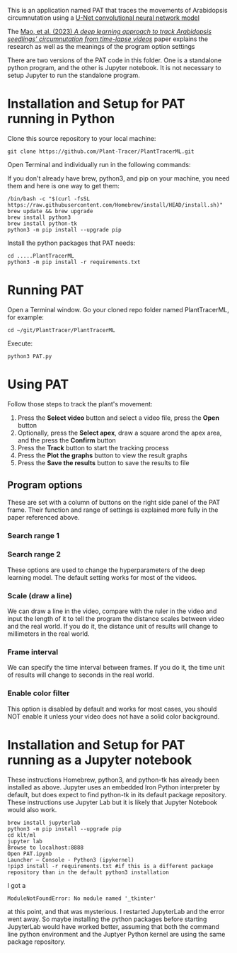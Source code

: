 This is an application named PAT that traces the movements of Arabidopsis circumnutation using a [U-Net convolutional neural network model](https://en.wikipedia.org/wiki/U-Net)

The [Mao, et al. (2023) _A deep learning approach to track Arabidopsis seedlings’ circumnutation from time-lapse videos_](https://plantmethods.biomedcentral.com/articles/10.1186/s13007-023-00984-5) paper explains the research as well as the meanings of the program option settings

There are two versions of the PAT code in this folder. One is a standalone python program, and the other is Jupyter notebook. It is not necessary to setup Jupyter to run the standalone program.

# Installation and Setup for PAT running in Python
[//]: <> (These instructions don't consider setting up Python virtual environments or whether using Conda would have been a better call. A topic for another day.)

[//]: <> (Here's what I've done so far to setup for klt/ml on MacOS Ventura 13.4.1, assuming a fresh-ish MacOS install:)

Clone this source repository to your local machine:

```
git clone https://github.com/Plant-Tracer/PlantTracerML.git
```

Open Terminal and individually run in the following commands:

If you don't already have brew, python3, and pip on your machine, you need them and here is one way to get them:
```
/bin/bash -c "$(curl -fsSL https://raw.githubusercontent.com/Homebrew/install/HEAD/install.sh)"
brew update && brew upgrade
brew install python3
brew install python-tk
python3 -m pip install --upgrade pip
```

Install the python packages that PAT needs:
```
cd .....PlantTracerML
python3 -m pip install -r requirements.txt
```

# Running PAT

Open a Terminal window.
Go your cloned repo folder named PlantTracerML, for example:
```
cd ~/git/PlantTracer/PlantTracerML
```

Execute:
```
python3 PAT.py
```


# Using PAT
Follow those steps to track the plant's movement:
1. Press the **Select video** button and select a video file, press the **Open** button
1. Optionally, press the **Select apex**, draw a square arond the apex area, and the press the **Confirm** button
1. Press the **Track** button to start the tracking process
1. Press the **Plot the graphs** button to view the result graphs
1. Press the **Save the results** button to save the results to file

## Program options
These are set with a column of buttons on the right side panel of the PAT frame. Their function and range of settings is explained more fully in the paper referenced above.

### Search range 1
### Search range 2
These options are used to change the hyperparameters of the deep learning model. The default setting works for most of the videos.

### Scale (draw a line)
We can draw a line in the video, compare with the ruler in the video and input the length of it to tell the program the distance scales between video and the real world. If you do it, the distance unit of results will change to millimeters in the real world.

### Frame interval
We can specify the time interval between frames. If you do it, the time unit of results will change to seconds in the real world.

### Enable color filter
This option is disabled by default and works for most cases, you should NOT enable it unless your video does not have a solid color background. 

# Installation and Setup for PAT running as a Jupyter notebook

These instructions Homebrew, python3, and python-tk has already been installed as above. Jupyter uses an embedded Iron Python interpreter by default, but does expect to find python-tk in its default package repository. These instructions use Jupyter Lab but it is likely that Jupyter Notebook would also work.
```
brew install jupyterlab
python3 -m pip install --upgrade pip
cd klt/ml
jupyter lab
Browse to localhost:8888
Open PAT.ipynb
Launcher — Console - Python3 (ipykernel)
!pip3 install -r requirements.txt #if this is a different package repository than in the default python3 installation
```
I got a 
```
ModuleNotFoundError: No module named '_tkinter'
```
at this point, and that was mysterious. I restarted JupyterLab and the error went away. So maybe installing the python packages before starting JupyterLab would have worked better, assuming that both the command line python environment and the Juptyer Python kernel are using the same package repository.
